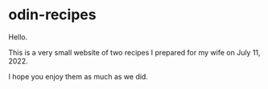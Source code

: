 # odin-recipes

Hello.

This is a very small website of two recipes I prepared for my wife on July 11, 2022.

I hope you enjoy them as much as we did.
